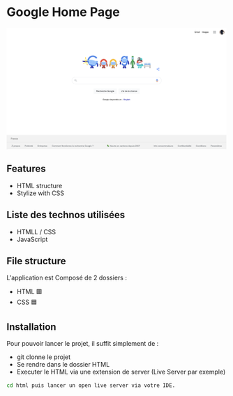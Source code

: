 # Google Home Page 

![alt text](https://github.com/Dramane-dev/google-homepage/blob/main/google-homepage.png?raw=true)


## Features

- HTML structure
- Stylize with CSS

## Liste des technos utilisées 

- HTMLL / CSS
- JavaScript 


## File structure

L'application est Composé de 2 dossiers :

- HTML  🟥
- CSS   🟦


## Installation

Pour pouvoir lancer le projet, il suffit simplement de :

- git clonne le projet 
- Se rendre dans le dossier HTML
- Executer le HTML via une extension de server (Live Server par exemple)

```bash
cd html puis lancer un open live server via votre IDE.
```
